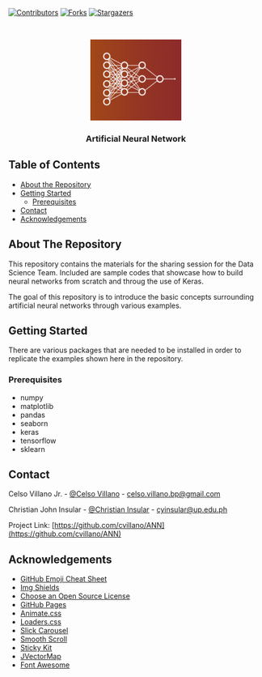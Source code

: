 
<!-- PROJECT SHIELDS -->

[![Contributors][contributors-shield]][contributors-url]
[![Forks][forks-shield]][forks-url]
[![Stargazers][stars-shield]][stars-url]


<!-- PROJECT LOGO -->
<br />
<p align="center">
  <a href="https://github.com/celsovillano/ANN">
    <img src="images/logo.png" alt="Logo" width="180" height="160">
  </a>

  <h3 align="center">Artificial Neural Network</h3>
</p>



<!-- TABLE OF CONTENTS -->
## Table of Contents

* [About the Repository](#about-the-repository)
* [Getting Started](#getting-started)
  * [Prerequisites](#prerequisites)
* [Contact](#contact)
* [Acknowledgements](#acknowledgements)



<!-- ABOUT THE REPOSITORY -->
## About The Repository

This repository contains the materials for the sharing session for the Data Science Team.
Included are sample codes that showcase how to build neural networks from scratch and throug the use of Keras.

The goal of this repository is to introduce the basic concepts surrounding artificial neural networks through various examples.



<!-- GETTING STARTED -->
## Getting Started

There are various packages that are needed to be installed in order to replicate the examples shown here in the repository.

### Prerequisites


* numpy
* matplotlib
* pandas
* seaborn
* keras
* tensorflow
* sklearn


<!-- CONTACT -->
## Contact

Celso Villano Jr. - [@Celso Villano](https://www.linkedin.com/in/celso-villano-890617185/) - celso.villano.bp@gmail.com

Christian John Insular - [@Christian Insular](https://www.linkedin.com/in/christian-john-insular-59b6ab18a/) - cyinsular@up.edu.ph

Project Link: [https://github.com/cvillano/ANN](https://github.com/cvillano/ANN)



<!-- ACKNOWLEDGEMENTS -->
## Acknowledgements
* [GitHub Emoji Cheat Sheet](https://www.webpagefx.com/tools/emoji-cheat-sheet)
* [Img Shields](https://shields.io)
* [Choose an Open Source License](https://choosealicense.com)
* [GitHub Pages](https://pages.github.com)
* [Animate.css](https://daneden.github.io/animate.css)
* [Loaders.css](https://connoratherton.com/loaders)
* [Slick Carousel](https://kenwheeler.github.io/slick)
* [Smooth Scroll](https://github.com/cferdinandi/smooth-scroll)
* [Sticky Kit](http://leafo.net/sticky-kit)
* [JVectorMap](http://jvectormap.com)
* [Font Awesome](https://fontawesome.com)





<!-- MARKDOWN LINKS & IMAGES -->
<!-- https://www.markdownguide.org/basic-syntax/#reference-style-links -->
[contributors-shield]: https://img.shields.io/github/contributors/celsovillano/ANN.svg?style=flat-square
[contributors-url]: https://github.com/celsovillano/ANN/graphs/contributors
[forks-shield]: https://img.shields.io/github/forks/celsovillano/ANN.svg?style=flat-square
[forks-url]: https://github.com/celsovillano/ANN/network/members
[stars-shield]: https://img.shields.io/github/stars/celsovillano/ANN.svg?style=flat-square
[stars-url]: https://github.com/celsovillano/ANN/stargazers
